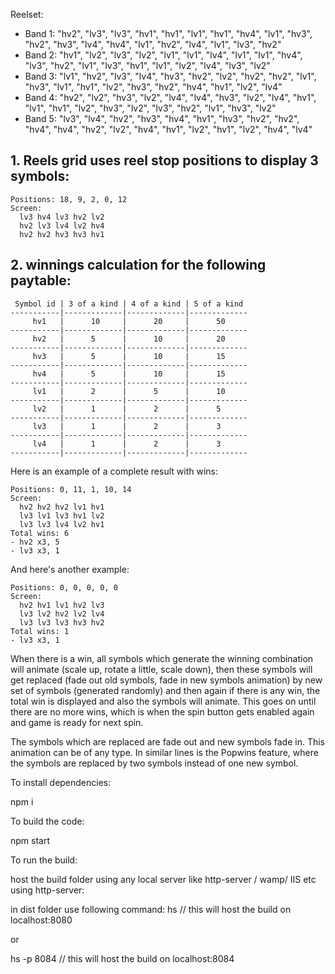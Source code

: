 Reelset:
- Band 1: "hv2", "lv3", "lv3", "hv1", "hv1", "lv1", "hv1", "hv4", "lv1", "hv3", "hv2", "hv3", "lv4", "hv4", "lv1", "hv2", "lv4", "lv1", "lv3", "hv2"
- Band 2: "hv1", "lv2", "lv3", "lv2", "lv1", "lv1", "lv4", "lv1", "lv1", "hv4", "lv3", "hv2", "lv1", "lv3", "hv1", "lv1", "lv2", "lv4", "lv3", "lv2"
- Band 3: "lv1", "hv2", "lv3", "lv4", "hv3", "hv2", "lv2", "hv2", "hv2", "lv1", "hv3", "lv1", "hv1", "lv2", "hv3", "hv2", "hv4", "hv1", "lv2", "lv4"
- Band 4: "hv2", "lv2", "hv3", "lv2", "lv4", "lv4", "hv3", "lv2", "lv4", "hv1", "lv1", "hv1", "lv2", "hv3", "lv2", "lv3", "hv2", "lv1", "hv3", "lv2"
- Band 5: "lv3", "lv4", "hv2", "hv3", "hv4", "hv1", "hv3", "hv2", "hv2", "hv4", "hv4", "hv2", "lv2", "hv4", "hv1", "lv2", "hv1", "lv2", "hv4", "lv4"

## 1. Reels grid uses reel stop positions to display 3 symbols:

    Positions: 18, 9, 2, 0, 12
    Screen:
      lv3 hv4 lv3 hv2 lv2
      hv2 lv3 lv4 lv2 hv4
      hv2 hv2 hv3 hv3 hv1

## 2. winnings calculation for the following paytable:

     Symbol id | 3 of a kind | 4 of a kind | 5 of a kind 
    -----------|-------------|-------------|-------------
         hv1   |      10     |      20     |      50
    -----------|-------------|-------------|-------------
         hv2   |      5      |      10     |      20
    -----------|-------------|-------------|-------------
         hv3   |      5      |      10     |      15
    -----------|-------------|-------------|-------------
         hv4   |      5      |      10     |      15 
    -----------|-------------|-------------|-------------
         lv1   |      2      |      5      |      10 
    -----------|-------------|-------------|-------------
         lv2   |      1      |      2      |      5 
    -----------|-------------|-------------|-------------
         lv3   |      1      |      2      |      3 
    -----------|-------------|-------------|-------------
         lv4   |      1      |      2      |      3 
    -----------|-------------|-------------|-------------


Here is an example of a complete result with wins:

    Positions: 0, 11, 1, 10, 14
    Screen:
      hv2 hv2 hv2 lv1 hv1
      lv3 lv1 lv3 hv1 lv2
      lv3 lv3 lv4 lv2 hv1
    Total wins: 6 
    - hv2 x3, 5
    - lv3 x3, 1

And here's another example:

    Positions: 0, 0, 0, 0, 0
    Screen:
      hv2 hv1 lv1 hv2 lv3
      lv3 lv2 hv2 lv2 lv4
      lv3 lv3 lv3 hv3 hv2
    Total wins: 1 
    - lv3 x3, 1

When there is a win, all symbols which generate the winning combination will animate (scale up, rotate a little, scale down), then these symbols will get replaced (fade out old symbols, fade in new symbols animation) by new set of symbols (generated randomly) and then again if there is any win, the total win is displayed and also the symbols will animate. This goes on until there are no more wins, which is when the spin button gets enabled again and game is ready for next spin.

The symbols which are replaced are fade out and new symbols fade in. This animation can be of any type. In similar lines is the Popwins feature, where the symbols are replaced by two symbols instead of one new symbol.


To install dependencies:

npm i

To build the code:

npm start

To run the build:

host the build folder using any local server like http-server / wamp/ IIS etc
 using http-server:

 in dist folder use following command:
 hs // this will host the build on localhost:8080

 or

 hs -p 8084 // this will host the build on localhost:8084


